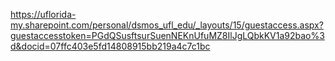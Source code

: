 https://uflorida-my.sharepoint.com/personal/dsmos_ufl_edu/_layouts/15/guestaccess.aspx?guestaccesstoken=PGdQSusftsurSuenNEKnUfuMZ8IlJgLQbkKV1a92bao%3d&docid=07ffc403e5fd14808915bb219a4c7c1bc
